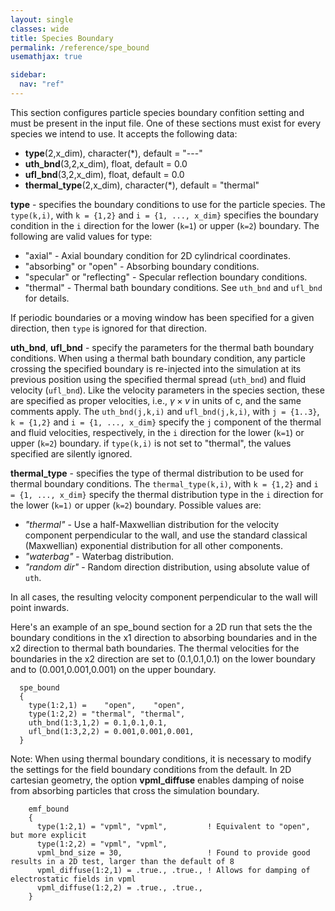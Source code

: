 ```yaml
---
layout: single
classes: wide
title: Species Boundary
permalink: /reference/spe_bound
usemathjax: true

sidebar:
  nav: "ref"
---
```


This section configures particle species boundary confition setting and
must be present in the input file. One of these sections must exist for
every species we intend to use. It accepts the following data:

- **type**(2,x_dim), character(\*), default = "---"
- **uth_bnd**(3,2,x_dim), float, default = 0.0
- **ufl_bnd**(3,2,x_dim), float, default = 0.0
- **thermal_type**(2,x_dim), character(\*), default = "thermal"

**type** - specifies the boundary conditions to use for the particle
species. The `type(k,i)`, with `k = {1,2}` and `i = {1, ..., x_dim}` specifies the
boundary condition in the `i` direction for the lower (`k=1`) or upper (`k=2`)
boundary. The following are valid values for type:

- "axial" - Axial boundary condition for 2D cylindrical coordinates.
- "absorbing" or "open" - Absorbing boundary conditions.
- "specular" or "reflecting" - Specular reflection boundary conditions.
- "thermal" - Thermal bath boundary conditions. See `uth_bnd` and
  `ufl_bnd` for details.

If periodic boundaries or a moving window has been specified for a given
direction, then `type` is ignored for that direction.

**uth_bnd**, **ufl_bnd** - specify the parameters for the thermal bath
boundary conditions. When using a thermal bath boundary condition, any
particle crossing the specified boundary is re-injected into the
simulation at its previous position using the specified thermal spread
(`uth_bnd`) and fluid velocity (`ufl_bnd`). Like the velocity parameters
in the species section, these are specified as proper velocities, i.e.,
$\gamma \times v$ in units of c, and the same comments apply. The `uth_bnd(j,k,i)`
and `ufl_bnd(j,k,i)`, with `j = {1..3}`, `k = {1,2}` and `i = {1, ..., x_dim}`
specify the `j` component of the thermal and fluid velocities,
respectively, in the `i` direction for the lower (`k=1`) or upper (`k=2`)
boundary. if `type(k,i)` is not set to "thermal", the values specified are
silently ignored.

**thermal_type** - specifies the type of thermal distribution to be used
for thermal boundary conditions. The `thermal_type(k,i)`, with `k = {1,2}` and `i
= {1, ..., x_dim}` specify the thermal distribution type in the `i`
direction for the lower (`k=1)` or upper (`k=2`) boundary. Possible values
are:

- _"thermal"_ - Use a half-Maxwellian distribution for the velocity
  component perpendicular to the wall, and use the standard classical
  (Maxwellian) exponential distribution for all other components.
- _"waterbag"_ - Waterbag distribution.
- _"random dir"_ - Random direction distribution, using absolute value
  of `uth`.

In all cases, the resulting velocity component perpendicular to the wall
will point inwards.

Here's an example of an spe_bound section for a 2D run that sets the the
boundary conditions in the x1 direction to absorbing boundaries and in
the x2 direction to thermal bath boundaries. The thermal velocities for
the boundaries in the x2 direction are set to (0.1,0.1,0.1) on the lower
boundary and to (0.001,0.001,0.001) on the upper boundary.

```text
  spe_bound
  {
    type(1:2,1) =    "open",    "open",
    type(1:2,2) = "thermal", "thermal",
    uth_bnd(1:3,1,2) = 0.1,0.1,0.1,
    ufl_bnd(1:3,2,2) = 0.001,0.001,0.001,
  }
```

Note: When using thermal boundary conditions, it is necessary to modify the
settings for the field boundary conditions from the default. In 2D cartesian
geometry, the option **vpml_diffuse** enables damping of noise from absorbing
particles that cross the simulation boundary.

```text
    emf_bound
    {
      type(1:2,1) = "vpml", "vpml",         ! Equivalent to "open", but more explicit
      type(1:2,2) = "vpml", "vpml",
      vpml_bnd_size = 30,                   ! Found to provide good results in a 2D test, larger than the default of 8
      vpml_diffuse(1:2,1) = .true., .true., ! Allows for damping of electrostatic fields in vpml
      vpml_diffuse(1:2,2) = .true., .true.,
    }
```
